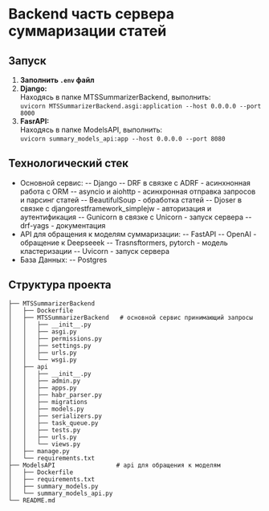 # Backend часть сервера суммаризации статей

## Запуск

<ol>
<li><b>Заполнить <code>.env</code> файл</b></li>
<li>
<b>Django:</b><br>
Находясь в папке MTSSummarizerBackend, выполнить:<br>
<code>uvicorn MTSSummarizerBackend.asgi:application --host 0.0.0.0 --port 8000</code>
</li>
<li>
<b>FasrAPI:</b><br>
Находясь в папке ModelsAPI, выполнить:<br>
<code>uvicorn summary_models_api:app --host 0.0.0.0 --port 8080</code>
</li>
</ol>

## Технологический стек
- Основной сервис:
-- Django
-- DRF в связке с ADRF - асинхнонная работа с ORM
-- asyncio и aiohttp - асинхронная отправка запросов и парсинг статей
-- BeautifulSoup - обработка статей
-- Djoser в связке с djangorestframework_simplejw - авторизация и аутентификация
-- Gunicorn в связке с Unicorn - запуск сервера
-- drf-yags - документация
- API для обращения к моделям суммаризации:
-- FastAPI
-- OpenAI - обращение к Deepseeek
-- Trasnsftormers, pytorch - модель кластеризации
-- Uvicorn - запуск сервера
- База Данных:
-- Postgres

## Структура проекта
```
├── MTSSummarizerBackend
│   ├── Dockerfile
│   ├── MTSSummarizerBackend   # основной сервис принимающий запросы
│   │   ├── __init__.py
│   │   ├── asgi.py
│   │   ├── permissions.py
│   │   ├── settings.py
│   │   ├── urls.py
│   │   └── wsgi.py
│   ├── api
│   │   ├── __init__.py
│   │   ├── admin.py
│   │   ├── apps.py
│   │   ├── habr_parser.py
│   │   ├── migrations
│   │   ├── models.py
│   │   ├── serializers.py
│   │   ├── task_queue.py
│   │   ├── tests.py
│   │   ├── urls.py
│   │   └── views.py
│   ├── manage.py
│   └── requirements.txt
├── ModelsAPI                 # api для обращения к моделям
│   ├── Dockerfile
│   ├── requirements.txt
│   ├── summary_models.py
│   └── summary_models_api.py
└── README.md
```
